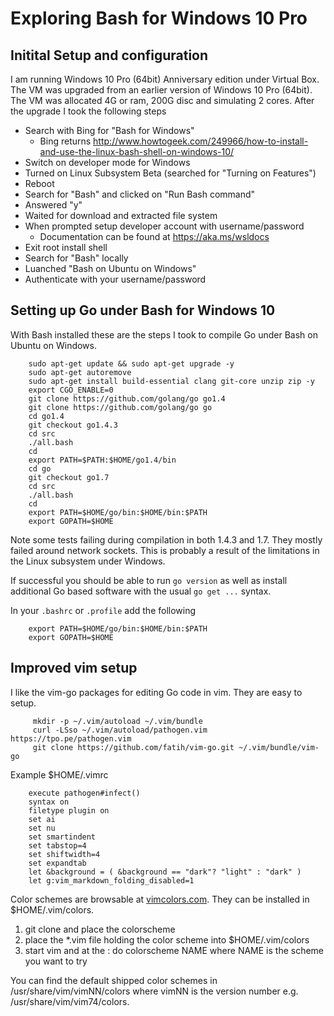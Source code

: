 
# Exploring Bash for Windows 10 Pro

## Initital Setup and configuration

I am running Windows 10 Pro (64bit) Anniversary edition under Virtual Box. The VM was upgraded from an earlier version of Windows 10 Pro (64bit). The VM was allocated 4G or ram, 200G disc and simulating 2 cores.  After the upgrade I took the following steps

+ Search with Bing for "Bash for Windows" 
    + Bing returns http://www.howtogeek.com/249966/how-to-install-and-use-the-linux-bash-shell-on-windows-10/
+ Switch on developer mode for Windows
+ Turned on Linux Subsystem Beta (searched for "Turning on Features")
+ Reboot
+ Search for "Bash" and clicked on "Run Bash command"
+ Answered "y"
+ Waited for download and extracted file system
+ When prompted setup developer account with username/password
    + Documentation can be found at https://aka.ms/wsldocs
+ Exit root install shell
+ Search for "Bash" locally
+ Luanched "Bash on Ubuntu on Windows"
+ Authenticate with your username/password


## Setting up Go under Bash for Windows 10

With Bash installed these are the steps I took to compile Go
under Bash on Ubuntu on Windows.

```shell
    sudo apt-get update && sudo apt-get upgrade -y
    sudo apt-get autoremove
    sudo apt-get install build-essential clang git-core unzip zip -y
    export CGO_ENABLE=0
    git clone https://github.com/golang/go go1.4
    git clone https://github.com/golang/go go
    cd go1.4
    git checkout go1.4.3
    cd src
    ./all.bash
    cd
    export PATH=$PATH:$HOME/go1.4/bin
    cd go
    git checkout go1.7
    cd src
    ./all.bash
    cd
    export PATH=$HOME/go/bin:$HOME/bin:$PATH
    export GOPATH=$HOME
```

Note some tests failing during compilation in both 1.4.3 and 1.7. They mostly failed
around network sockets.  This is probably a result of the limitations in the Linux subsystem
under Windows.

If successful you should be able to run `go version` as well as install additional Go based software
with the usual `go get ...` syntax.

In your `.bashrc` or `.profile` add the following

```shell
    export PATH=$HOME/go/bin:$HOME/bin:$PATH
    export GOPATH=$HOME
```


## Improved vim setup

I like the vim-go packages for editing Go code in vim. They are easy to setup.

```shell
     mkdir -p ~/.vim/autoload ~/.vim/bundle 
     curl -LSso ~/.vim/autoload/pathogen.vim https://tpo.pe/pathogen.vim
     git clone https://github.com/fatih/vim-go.git ~/.vim/bundle/vim-go
```

Example $HOME/.vimrc

```vimrc
    execute pathogen#infect()
    syntax on
    filetype plugin on
    set ai
    set nu
    set smartindent
    set tabstop=4
    set shiftwidth=4
    set expandtab
    let &background = ( &background == "dark"? "light" : "dark" )
    let g:vim_markdown_folding_disabled=1
```

Color schemes are browsable at [vimcolors.com](http://vimcolors.com). They can be installed in
$HOME/.vim/colors.

1. git clone and place the colorscheme
2. place the *.vim file holding the color scheme into $HOME/.vim/colors
3. start vim and at the : do colorscheme NAME where NAME is the scheme you want to try

You can find the default shipped color schemes in /usr/share/vim/vimNN/colors where vimNN is the version number
e.g. /usr/share/vim/vim74/colors.


